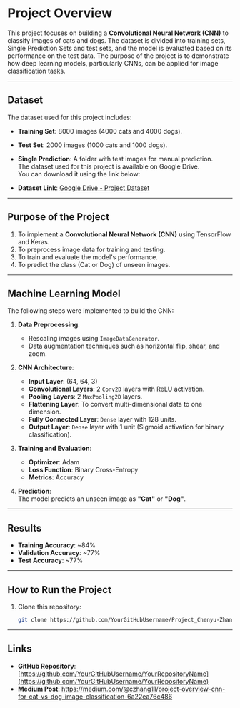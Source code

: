 # Project Overview  

This project focuses on building a **Convolutional Neural Network (CNN)** to classify images of cats and dogs. The dataset is divided into training sets, Single Prediction Sets and test sets, and the model is evaluated based on its performance on the test data. The purpose of the project is to demonstrate how deep learning models, particularly CNNs, can be applied for image classification tasks.  

---

## Dataset  

The dataset used for this project includes:  

- **Training Set**: 8000 images (4000 cats and 4000 dogs).  
- **Test Set**: 2000 images (1000 cats and 1000 dogs).  
- **Single Prediction**: A folder with test images for manual prediction.  
The dataset used for this project is available on Google Drive.  
You can download it using the link below:

- **Dataset Link**: [Google Drive - Project Dataset](https://drive.google.com/your-dataset-link-here)

---

## Purpose of the Project  

1. To implement a **Convolutional Neural Network (CNN)** using TensorFlow and Keras.  
2. To preprocess image data for training and testing.  
3. To train and evaluate the model's performance.  
4. To predict the class (Cat or Dog) of unseen images.  

---

## Machine Learning Model  

The following steps were implemented to build the CNN:

1. **Data Preprocessing**:  
   - Rescaling images using `ImageDataGenerator`.  
   - Data augmentation techniques such as horizontal flip, shear, and zoom.  

2. **CNN Architecture**:  
   - **Input Layer**: (64, 64, 3)  
   - **Convolutional Layers**: 2 `Conv2D` layers with ReLU activation.  
   - **Pooling Layers**: 2 `MaxPooling2D` layers.  
   - **Flattening Layer**: To convert multi-dimensional data to one dimension.  
   - **Fully Connected Layer**: `Dense` layer with 128 units.  
   - **Output Layer**: `Dense` layer with 1 unit (Sigmoid activation for binary classification).  

3. **Training and Evaluation**:  
   - **Optimizer**: Adam  
   - **Loss Function**: Binary Cross-Entropy  
   - **Metrics**: Accuracy  

4. **Prediction**:  
   The model predicts an unseen image as **"Cat"** or **"Dog"**.  

---

## Results  

- **Training Accuracy**: ~84%  
- **Validation Accuracy**: ~77%  
- **Test Accuracy**: ~77%  

---

## How to Run the Project  

1. Clone this repository:  
   ```bash
   git clone https://github.com/YourGitHubUsername/Project_Chenyu-Zhang-0440447
   
---

## Links

- **GitHub Repository**: [https://github.com/YourGitHubUsername/YourRepositoryName](https://github.com/YourGitHubUsername/YourRepositoryName)  
- **Medium Post**: https://medium.com/@czhang11/project-overview-cnn-for-cat-vs-dog-image-classification-6a22ea76c486

